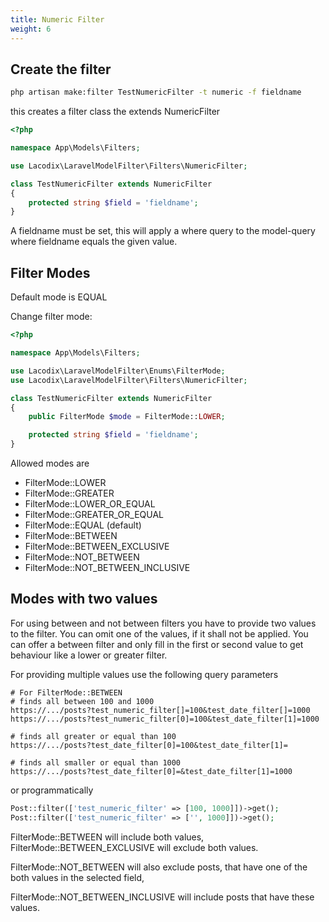 ```yaml
---
title: Numeric Filter
weight: 6
---
```


## Create the filter

```bash
php artisan make:filter TestNumericFilter -t numeric -f fieldname
```

this creates a filter class the extends NumericFilter

```php
<?php

namespace App\Models\Filters;

use Lacodix\LaravelModelFilter\Filters\NumericFilter;

class TestNumericFilter extends NumericFilter
{
    protected string $field = 'fieldname';
}
```

A fieldname must be set, this will apply a where query to the model-query
where fieldname equals the given value.

## Filter Modes

Default mode is EQUAL

Change filter mode:

```php
<?php

namespace App\Models\Filters;

use Lacodix\LaravelModelFilter\Enums\FilterMode;
use Lacodix\LaravelModelFilter\Filters\NumericFilter;

class TestNumericFilter extends NumericFilter
{
    public FilterMode $mode = FilterMode::LOWER;

    protected string $field = 'fieldname';
}
```

Allowed modes are
- FilterMode::LOWER
- FilterMode::GREATER
- FilterMode::LOWER_OR_EQUAL
- FilterMode::GREATER_OR_EQUAL
- FilterMode::EQUAL (default)
- FilterMode::BETWEEN
- FilterMode::BETWEEN_EXCLUSIVE
- FilterMode::NOT_BETWEEN
- FilterMode::NOT_BETWEEN_INCLUSIVE

## Modes with two values

For using between and not between filters you have to provide two values to the filter. You can 
omit one of the values, if it shall not be applied. You can offer a between filter and
only fill in the first or second value to get behaviour like a lower or greater filter. 

For providing multiple values use the following query parameters

```
# For FilterMode::BETWEEN
# finds all between 100 and 1000
https://.../posts?test_numeric_filter[]=100&test_date_filter[]=1000
https://.../posts?test_numeric_filter[0]=100&test_date_filter[1]=1000

# finds all greater or equal than 100
https://.../posts?test_date_filter[0]=100&test_date_filter[1]=

# finds all smaller or equal than 1000
https://.../posts?test_date_filter[0]=&test_date_filter[1]=1000
```

or programmatically

```php
Post::filter(['test_numeric_filter' => [100, 1000]])->get();
Post::filter(['test_numeric_filter' => ['', 1000]])->get();
```

FilterMode::BETWEEN will include both values, FilterMode::BETWEEN_EXCLUSIVE will exclude both values.

FilterMode::NOT_BETWEEN will also exclude posts, that have one of the both values in the selected field,

FilterMode::NOT_BETWEEN_INCLUSIVE will include posts that have these values.
